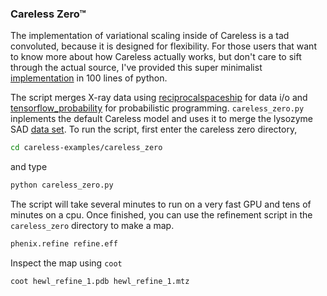 ### Careless Zero™

The implementation of variational scaling inside of Careless is a tad convoluted, because it is designed for flexibility. 
For those users that want to know more about how Careless actually works, but don't care to sift through the actual source, I've provided this super minimalist [implementation](careless_zero/careless_zero.py) in 100 lines of python. 

The script merges X-ray data using [reciprocalspaceship](https://github.com/hekstra-lab/reciprocalspaceship) for data i/o and [tensorflow_probability](https://www.tensorflow.org/probability) for probabilistic programming.
`careless_zero.py` inplements the default Careless model and uses it to merge the lysozyme SAD [data set](HEWLSSAD.md).
To run the script, first enter the careless zero directory,

```bash
cd careless-examples/careless_zero
```
and type

```bash
python careless_zero.py
```

The script will take several minutes to run on a very fast GPU and tens of minutes on a cpu. Once finished, you can use the refinement script in the `careless_zero` directory to make a map.

```bash
phenix.refine refine.eff
```

Inspect the map using `coot`
```bash
coot hewl_refine_1.pdb hewl_refine_1.mtz
```
